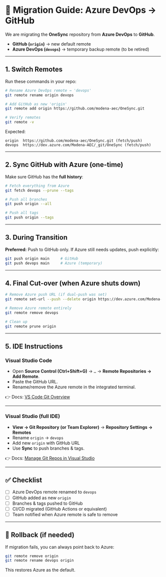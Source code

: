 # 🚀 Migration Guide: Azure DevOps → GitHub

We are migrating the **OneSync** repository from **Azure DevOps** to **GitHub**.  
- **GitHub (`origin`)** → new default remote  
- **Azure DevOps (`devops`)** → temporary backup remote (to be retired)

---

## 1. Switch Remotes

Run these commands in your repo:

```bash
# Rename Azure DevOps remote → 'devops'
git remote rename origin devops

# Add GitHub as new 'origin'
git remote add origin https://github.com/modena-aec/OneSync.git

# Verify remotes
git remote -v
````

Expected:

```
origin  https://github.com/modena-aec/OneSync.git (fetch/push)
devops  https://dev.azure.com/Modena-AEC/_git/OneSync (fetch/push)
```

---

## 2. Sync GitHub with Azure (one-time)

Make sure GitHub has the **full history**:

```bash
# Fetch everything from Azure
git fetch devops --prune --tags

# Push all branches
git push origin --all

# Push all tags
git push origin --tags
```

---

## 3. During Transition

**Preferred:** Push to GitHub only.
If Azure still needs updates, push explicitly:

```bash
git push origin main     # GitHub
git push devops main     # Azure (temporary)
```
---

## 4. Final Cut-over (when Azure shuts down)

```bash
# Remove Azure push URL (if dual-push was set)
git remote set-url --push --delete origin https://dev.azure.com/Modena-AEC/_git/OneSync

# Remove Azure remote entirely
git remote remove devops

# Clean up
git remote prune origin
```

---

## 5. IDE Instructions

### Visual Studio Code

* Open **Source Control (Ctrl+Shift+G)** → `…` → **Remote Repositories → Add Remote**.
* Paste the GitHub URL.
* Rename/remove the Azure remote in the integrated terminal.

👉 Docs: [VS Code Git Overview](https://code.visualstudio.com/docs/sourcecontrol/overview)

---

### Visual Studio (full IDE)

* **View → Git Repository (or Team Explorer)** → **Repository Settings → Remotes**
* Rename `origin` → `devops`
* Add new `origin` with GitHub URL
* Use **Sync** to push branches & tags.

👉 Docs: [Manage Git Repos in Visual Studio](https://learn.microsoft.com/en-us/visualstudio/version-control/git-manage-repository?view=vs-2022)

---

## ✅ Checklist

* [ ] Azure DevOps remote renamed to `devops`
* [ ] GitHub added as new `origin`
* [ ] Branches & tags pushed to GitHub
* [ ] CI/CD migrated (GitHub Actions or equivalent)
* [ ] Team notified when Azure remote is safe to remove

---

## 🔄 Rollback (if needed)

If migration fails, you can always point back to Azure:

```bash
git remote remove origin
git remote rename devops origin
```

This restores Azure as the default.
